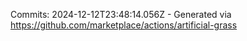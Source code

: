 Commits: 2024-12-12T23:48:14.056Z - Generated via https://github.com/marketplace/actions/artificial-grass
<br>
